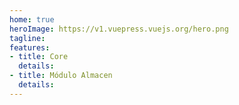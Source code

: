 ```yaml
---
home: true
heroImage: https://v1.vuepress.vuejs.org/hero.png
tagline:
features:
- title: Core
  details:
- title: Módulo Almacen
  details:
---
```

